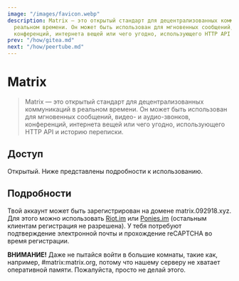 ```yaml
---
image: "/images/favicon.webp"
description: Matrix — это открытый стандарт для децентрализованных коммуникаций в
  реальном времени. Он может быть использован для мгновенных сообщений, видео- и аудио-звонков,
  конференций, интернета вещей или чего угодно, использующего HTTP API и историю переписки.
prev: "/how/gitea.md"
next: "/how/peertube.md"
---
```


# Matrix

> Matrix — это открытый стандарт для децентрализованных коммуникаций в реальном времени. Он может быть использован для мгновенных сообщений, видео- и аудио-звонков, конференций, интернета вещей или чего угодно, использующего HTTP API и историю переписки.

## Доступ

Открытый. Ниже представлены подробности к использованию.

## Подробности

Твой аккаунт может быть зарегистрирован на домене matrix.092918.xyz. Для этого можно использовать [Riot.im](https://riot.im/develop) или [Ponies.im](https://ponies.im/_matrix/client/develop) (остальным клиентам регистрация не разрешена). У тебя потребуют подтверждение электронной почты и прохождение reCAPTCHA во время регистрации.

**ВНИМАНИЕ!** Даже не пытайся войти в большие комнаты, такие как, например, #matrix:matrix.org, потому что нашему серверу не хватает оперативной памяти. Пожалуйста, просто не делай этого.
